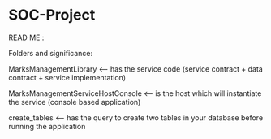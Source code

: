 # SOC-Project

READ ME :

Folders and significance: 

MarksManagementLibrary   <-- has the service code (service contract + data contract + service implementation)

MarksManagementServiceHostConsole   <--  is the host which will instantiate the service (console based application)

create_tables   <--  has the query to create two tables in your database before running the application
